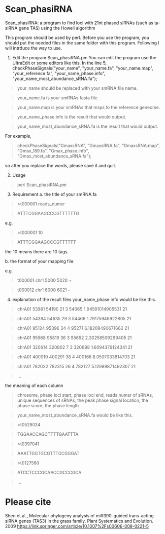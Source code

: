 # Scan_phasiRNA
Scan_phasiRNA: a program to find loci with 21nt phased siRNAs (such as ta-siRNA gene TAS) using the Howell algorithm

This program should be used by perl.
Before you use the program, you should put the needed files in the same folder with this program.
Following I will intrduce the way to use.
1. Edit the program Scan_phasiRNA.pm
You can edit the program use the UltraEdit or some editors like this. 
In the line 5, 
checkPhaseSignals("your_name", "your_name.fa", "your_name.map", "your_reference.fa", "your_name_phase.info", "your_name_most_abundance_sRNA.fa");

>your_name should be replaced with your smRNA file name.

>your_name.fa is your smRNAs fasta file.

>your_name.map is your smRNAs that maps to the reference geneome.

>your_name_phase.info is the result that would output.

>your_name_most_abundance_sRNA.fa is the result that would output.


For example,
>checkPhaseSignals("GmaxsRNA", "GmaxsRNA.fa", "GmaxsRNA.map", "Gmax_189.fa", "Gmax_phase.info", "Gmax_most_abundance_sRNA.fa");

so after you replace the words, please save it and quit.

2. Usage
>perl Scan_phasiRNA.pm

3. Requirement
a. the title of your smRNA.fa
>\>t000001 reads_numer

>ATTTCGGAAGCCCGTTTTTTG

e.g. 
>\>t000001	10

>ATTTCGGAAGCCCGTTTTTT

the 10 means there are 10 tags.

b. the format of your mapping file 

e.g. 

>t000001	chr1	5000	5020	+

>t000012	chr1	6000	6021	-

4. explanation of the result files
your_name_phase.info would be like this.

>chrA01	53981	54190	21	3	54065	1.94591014905531	21

>chrA01	54384	54635	29	3	54468	1.79175946922805	21

>chrA01	95124	95396	34	4	95271	6.18208490671663	21

>chrA01	95568	95819	36	3	95652	2.30258509299405	21

>chrA01	320614	320802	7	3	320698	1.6094379124341	21

>chrA01	400019	400291	38	4	400166	8.0507033814703	21

>chrA01	782022	782315	26	4	782127	5.12989871492307	21

>...

the meaning of each column
>chrosome, phase loci start, phase loci end, reads numer of sRNAs, unique sequences of sRNAs, the peak phase signal location, the phase score, the phase length


>your_name_most_abundance_sRNA.fa would be like this.

>\>t0529034

>TGGAACCAGCTTTTGAATTTA

>\>t0397041

>AAATTGGTGCGTTTGCGGGAT

>\>t0127560

>ATCCTCCCGCAACCGCCCGCA

>...


# Please cite

Shen et al., Molecular phylogeny analysis of miR390-guided trans-acting siRNA genes (TAS3) in the grass family. Plant Systematics and Evolution. 2009
https://link.springer.com/article/10.1007%2Fs00606-009-0221-5
